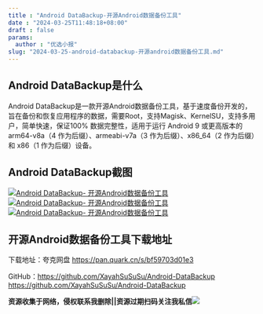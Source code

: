 ```yaml
---
title : "Android DataBackup-开源Android数据备份工具"
date : "2024-03-25T11:48:18+08:00"
draft : false
params:
  author : "优选小报"
slug: "2024-03-25-android-databackup-开源android数据备份工具.md"
---
```


## Android DataBackup是什么

Android
DataBackup是一款开源Android数据备份工具，基于速度备份开发的，旨在备份和恢复应用程序的数据，需要Root，支持Magisk、KernelSU，支持多用户，简单快速，保证100%
数据完整性，适用于运行 Android 9 或更高版本的 arm64-v8a（4 作为后缀）、armeabi-v7a（3 作为后缀）、x86_64（2
作为后缀）和 x86（1 作为后缀）设备。

## Android DataBackup截图

[![Android DataBackup-
开源Android数据备份工具](//img7-1.zhekoulieshou.com/mmbiz_jpg/iaHBVewvSIbAjcr9g6TlCXSfiaDqkbzuEzFqc8UNmE9s7nUV1nLKHYuJF99M9tic5gPGgviafSDmvtptupPQGdUbfw/0)](//img7-1.zhekoulieshou.com/mmbiz_jpg/iaHBVewvSIbAjcr9g6TlCXSfiaDqkbzuEzFqc8UNmE9s7nUV1nLKHYuJF99M9tic5gPGgviafSDmvtptupPQGdUbfw/0)
[![Android DataBackup-
开源Android数据备份工具](//img7-1.zhekoulieshou.com/mmbiz_jpg/iaHBVewvSIbAjcr9g6TlCXSfiaDqkbzuEzwNQfnn79xrEv9hPDWszeNeibkegUR1icCnJwHZ6VrGnVZA78FjUIbichA/0)](//img7-1.zhekoulieshou.com/mmbiz_jpg/iaHBVewvSIbAjcr9g6TlCXSfiaDqkbzuEzwNQfnn79xrEv9hPDWszeNeibkegUR1icCnJwHZ6VrGnVZA78FjUIbichA/0)
[![Android DataBackup-
开源Android数据备份工具](//img7-1.zhekoulieshou.com/mmbiz_jpg/iaHBVewvSIbAjcr9g6TlCXSfiaDqkbzuEzdfW3iajngoXjY6EcGa9qMrTh1fBDk8bgMulwDjr4iac1od79cHawPdHg/0)](//img7-1.zhekoulieshou.com/mmbiz_jpg/iaHBVewvSIbAjcr9g6TlCXSfiaDqkbzuEzdfW3iajngoXjY6EcGa9qMrTh1fBDk8bgMulwDjr4iac1od79cHawPdHg/0)

## 开源Android数据备份工具下载地址

下载地址：夸克网盘 https://pan.quark.cn/s/bf59703d01e3

GitHub：https://github.com/XayahSuSuSu/Android-DataBackup
https://github.com/XayahSuSuSu/Android-DataBackup

**资源收集于网络，侵权联系我删除||资源过期扫码关注我私信**![](//img7-1.zhekoulieshou.com/mmbiz_jpg/iaHBVewvSIbAjcr9g6TlCXSfiaDqkbzuEzp207hVzPqT4YGQOAazQ1KNHCeACbia5Lzq4Ckwibe48iar1q7lgVP1o3w/640?wx_fmt=jpeg&from=appmsg)


